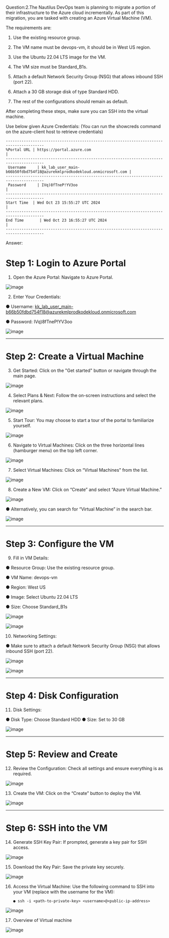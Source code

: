 Question:2.The Nautilus DevOps team is planning to migrate a portion of their infrastructure to the Azure cloud incrementally. As part of this migration, you are tasked with creating an Azure Virtual Machine (VM).

The requirements are:

1) Use the existing resource group.

2) The VM name must be devops-vm, it should be in West US region.

3) Use the Ubuntu 22.04 LTS image for the VM.

4) The VM size must be Standard_B1s.

5) Attach a default Network Security Group (NSG) that allows inbound SSH (port 22).

6) Attach a 30 GB storage disk of type Standard HDD.

7) The rest of the configurations should remain as default.

After completing these steps, make sure you can SSH into the virtual machine.

Use below given Azure Credentials: (You can run the showcreds command on the azure-client host to retrieve credentials)

    ---------------------------------------------------------------------------------------
    %Portal URL	| https://portal.azure.com                                                |
    ---------------------------------------------------------------------------------------
     Username	  | kk_lab_user_main-b66b50fdbd754f18@azurekmlprodkodekloud.onmicrosoft.com |
    ---------------------------------------------------------------------------------------
     Password	  | IVq)8fTneP!YV3oo                                                        |
    ---------------------------------------------------------------------------------------
    Start Time 	| Wed Oct 23 15:55:27 UTC 2024                                            |
    ---------------------------------------------------------------------------------------
    End Time	   | Wed Oct 23 16:55:27 UTC 2024                                            | 
    ---------------------------------------------------------------------------------------               
    

Answer:

# Step 1: Login to Azure Portal

1. Open the Azure Portal: Navigate to Azure Portal.

![image](https://github.com/user-attachments/assets/789f51f0-0b7d-4e39-b08f-8ba3127ff40d)

2. Enter Your Credentials:

● Username: kk_lab_user_main-b66b50fdbd754f18@azurekmlprodkodekloud.onmicrosoft.com

● Password: IVq)8fTneP!YV3oo

![image](https://github.com/user-attachments/assets/c055fc59-c7e3-42bd-a5fa-c78290215cc8)

---------------------------------------------------------------------------------------------------

# Step 2: Create a Virtual Machine

3. Get Started: Click on the "Get started" button or navigate through the main page.

![image](https://github.com/user-attachments/assets/b4eb8065-f6d5-48c1-a4f0-e92ecfb5d3cf)

4. Select Plans & Next: Follow the on-screen instructions and select the relevant plans.

![image](https://github.com/user-attachments/assets/a0602dc4-8017-4756-9407-d6cf8945d31e)

5. Start Tour: You may choose to start a tour of the portal to familiarize yourself.

![image](https://github.com/user-attachments/assets/40196b8a-5531-44fc-bc6e-651d3460d299)

6. Navigate to Virtual Machines: Click on the three horizontal lines (hamburger menu) on the top left corner.

![image](https://github.com/user-attachments/assets/7e5ef92c-7323-48bc-a5a6-665608e9caa4)

7. Select Virtual Machines: Click on “Virtual Machines” from the list.

![image](https://github.com/user-attachments/assets/87ba5ac1-fe1d-47be-ba6e-f8ec476e0a78)

8. Create a New VM: Click on “Create” and select “Azure Virtual Machine.”

![image](https://github.com/user-attachments/assets/8016573a-2455-4081-b9fd-2597bd164a33)
  
● Alternatively, you can search for “Virtual Machine” in the search bar.

![image](https://github.com/user-attachments/assets/f9981d05-f83f-4d2d-b4aa-33b984e4bb85)

---------------------------------------------------------------------------------------------------

# Step 3: Configure the VM

9. Fill in VM Details:

● Resource Group: Use the existing resource group.

● VM Name: devops-vm

● Region: West US

● Image: Select Ubuntu 22.04 LTS

● Size: Choose Standard_B1s

![image](https://github.com/user-attachments/assets/404f2ebd-a3a3-441f-a16e-0345c92f505b)

![image](https://github.com/user-attachments/assets/741e855e-a1d3-41c8-983e-c56b81a2297a)

10. Networking Settings:

● Make sure to attach a default Network Security Group (NSG) that allows inbound SSH (port 22).

![image](https://github.com/user-attachments/assets/d5574785-cbb0-430d-9985-8102a7a24b0a)

![image](https://github.com/user-attachments/assets/bbceafdf-bc8c-429d-8832-c05911f722ca)

---------------------------------------------------------------------------------------------------

# Step 4: Disk Configuration

11. Disk Settings:

● Disk Type: Choose Standard HDD
● Size: Set to 30 GB

![image](https://github.com/user-attachments/assets/8c7487c0-7f31-4a28-8aff-31368442b1a8)

---------------------------------------------------------------------------------------------------

# Step 5: Review and Create

12. Review the Configuration: Check all settings and ensure everything is as required.

![image](https://github.com/user-attachments/assets/c81193da-3c17-49a3-96f2-78184ecb2712)

13. Create the VM: Click on the “Create” button to deploy the VM.

![image](https://github.com/user-attachments/assets/b9fd4725-e31f-4bca-a312-d3a6e22b3111)

---------------------------------------------------------------------------------------------------

# Step 6: SSH into the VM

14. Generate SSH Key Pair: If prompted, generate a key pair for SSH access.

![image](https://github.com/user-attachments/assets/9b40751a-e77b-4c38-b78e-314af004335a)

15. Download the Key Pair: Save the private key securely.

![image](https://github.com/user-attachments/assets/efcf666e-6a72-4b66-9e7e-27e71a45969a)

16. Access the Virtual Machine: Use the following command to SSH into your VM (replace <username> with the username for the VM):

        ● ssh -i <path-to-private-key> <username>@<public-ip-address>

![image](https://github.com/user-attachments/assets/42e23a9c-7884-4eaf-a7ef-842f709fc1eb)

17. Overview of Virtual machine

![image](https://github.com/user-attachments/assets/12b8dea3-46bf-441c-b684-d1158d1afad1)
